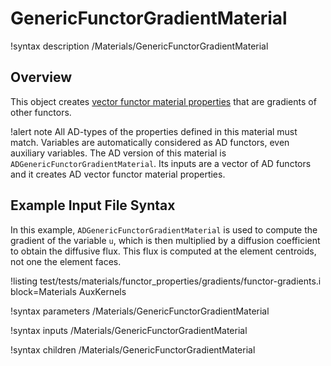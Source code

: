 # GenericFunctorGradientMaterial

!syntax description /Materials/GenericFunctorGradientMaterial

## Overview

This object creates
[vector functor material properties](Materials/index.md#functor-props) that are gradients of
other functors.

!alert note
All AD-types of the properties defined in this material must match. Variables are automatically
considered as AD functors, even auxiliary variables. The AD version of this material is `ADGenericFunctorGradientMaterial`.
Its inputs are a vector of AD functors and it creates AD vector functor material properties.

## Example Input File Syntax

In this example, `ADGenericFunctorGradientMaterial` is used to compute the gradient of
the variable `u`, which is then multiplied by a diffusion coefficient to obtain the diffusive
flux. This flux is computed at the element centroids, not one the element faces.

!listing test/tests/materials/functor_properties/gradients/functor-gradients.i block=Materials AuxKernels

!syntax parameters /Materials/GenericFunctorGradientMaterial

!syntax inputs /Materials/GenericFunctorGradientMaterial

!syntax children /Materials/GenericFunctorGradientMaterial
